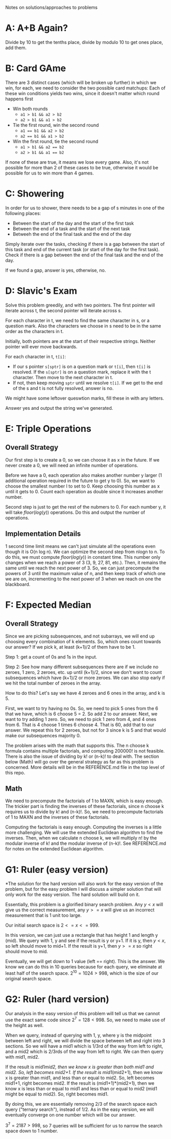 Notes on solutions/approaches to problems

# A: A+B Again?
Divide by 10 to get the tenths place, divide by modulo 10 to get ones place, add them.

# B: Card GAme
There are 3 distinct cases (which will be broken up further) in which we win, for each, we need to consider the two possible card matchups:
Each of these win conditions yields two wins, since it doesn't matter which round happens first
- Win both rounds
  - `a1 > b1 && a2 > b2`
  - `a2 > b1 && a1 > b2`
- Tie the first round, win the second round
  - `a1 == b1 && a2 > b2`
  - `a2 == b1 && a1 > b2`
- Win the first round, tie the second round
  - `a1 > b1 && a2 == b2`
  - `a2 > b1 && a1 == b2`

If none of these are true, it means we lose every game. Also, it's not possible for more than 2 of these cases to be true, otherwise it would be possible for us to win more than 4 games.

# C: Showering
In order for us to shower, there needs to be a gap of s minutes in one of the following places:
- Between the start of the day and the start of the first task
- Between the end of a task and the start of the next task
- Betweeh the end of the final task and the end of the day

Simply iterate over the tasks, checking if there is a gap between the start of this task and end of the current task (or start of the day for the first task).
Check if there is a gap between the end of the final task and the end of the day.

If we found a gap, answer is yes, otherwise, no.

# D: Slavic's Exam
Solve this problem greedily, and with two pointers. The first pointer will iterate across t, the second pointer will iterate across s.

For each character in t, we need to find the same character in s, or a question mark. Also the characters we choose in s need to be in the same order as the characters in t.

Initially, both pointers are at the start of their respective strings. Neither pointer will ever move backwards.

For each character in t, `t[i]`:
 - If our s pointer `s[sptr]` is on a question mark or `t[i]`, then `t[i]` is resolved. If the `s[sptr]` is on a question mark, replace it with the t character. Then move to the next character in t.
 - If not, then keep moving `sptr` until we resolve `t[i]`. If we get to the end of the s and t is not fully resolved, answer is no.

We might have some leftover queswtion marks, fill these in with any letters.

Answer yes and output the string we've generated.

# E: Triple Operations
## Overall Strategy

Our first step is to create a 0, so we can choose it as x in the future. If we never create a 0, we will need an infinite number of operations.

Before we have a 0, each operation also makes another number y larger (1 additional operation required in the future to get y to 0). So, we want to choose the smallest number l to set to 0. Keep choosing this number as x until it gets to 0. Count each operation as double since it increases another number.

Second step is just to get the rest of the nubmers to 0. For each number y, it will take $floor(log(y))$ operations. Do this and output the number of operations.

## Implementation Details

1 second time limit means we can't just simulate all the operations even though it is O(n log n). We can optimize the second step from nlogn to n. To do this, we must compute $floor(log(y))$ in constant time. This number only changes when we reach a power of 3 (3, 9, 27, 81, etc.). Then, it remains the same until we reach the next power of 3. So, we can just precompute the powers of 3 until the maximum value of n, and then keep track of which one we are on, incrementing to the next power of 3 when we reach on one the blackboard. 

# F: Expected Median

## Overall Strategy
Since we are picking subsequences, and not subarrays, we will end up choosing every combination of k elements. So, which ones count towards our answer? If we pick k, at least (k+1)/2 of them have to be 1. 

Step 1: get a count of 0s and 1s in the input.

Step 2: See how many different subsequences there are if we include no zeroes, 1 zero, 2 zeroes, etc. up until (k+1)/2, since we don't want to count subsequences which have (k+1)/2 or more zeroes. We can also stop early if we hit the total number of zeroes in the array.

How to do this? Let's say we have 4 zeroes and 6 ones in the array, and k is 5. 

First, we want to try having no 0s. So, we need to pick 5 ones from the 6 that we have, which is 6 choose 5 = 2. So add 2 to our answer.
Next, we want to try adding 1 zero. So, we need to pick 1 zero from 4, and 4 ones from 6. That is 4 choose 1 times 6 choose 4. That is 60, add that to our answer.
We repeat this for 2 zeroes, but not for 3 since k is 5 and that would make our subsequences majority 0. 

The problem arises with the math that supports this. The n choose k formula contains multiple factorials, and computing 200000! is not feasible. There is also the issue of dividing by k! or (n-k)! to deal with. The section below (Math) will go over the general strategy as far as this problem is concerned. More details will be in the REFERENCE.md file in the top level of this repo.

## Math
We need to precompute the factorials of 1 to MAXN, which is easy enough. The trickier part is finding the inverses of these factorials, since n choose k requires us to divide by k! and (n-k)!. So, we need to precompute factorials of 1 to MAXN and the inverses of these factorials.

Computing the factorials is easy enough. Computing the inverses is a little more challenging. We will use the extended Euclidean algorithm to find the inverses. Then, when we calculate n choose k, we will multiply n! by the modular inverse of k! and the modular inverse of (n-k)!. See REFERENCE.md for notes on the extended Euclidean algorithm.

# G1: Ruler (easy version)
*The solution for the hard version will also work for the easy version of the problem, but for the easy problem I will discuss a simpler solution that will only work for the easy version. The hard solution will build on it.

Essentially, this problem is a glorified binary search problem. Any $y < x$ will give us the correct measurement, any $y >= x$ will give us an incorrect measurement that is 1 unit too large.

Our initial search space is $2 <= x <= 999$.

In this version, we can just use a rectangle that has height 1 and length y (mid). We query with 1, y and see if the result is y or y+1. If it is y, then $y < x$, so left should move to mid+1. If the result is y+1, then $y >= x$ so right should move to mid. 

Eventually, we will get down to 1 value (left == right). This is the answer. We know we can do this in 10 queries because for each query, we eliminate at least half of the search space. $2^10 = 1024 > 998$, which is the size of our original search space.

# G2: Ruler (hard version)
Our analysis in the easy version of this problem will tell us that we cannot use the exact same code since $2^7 = 128 < 998$. So, we need to make use of the height as well. 

When we query, instead of querying with 1, y, where y is the midpoint between left and right, we will divide the space between left and right into 3 sections. So we will have a mid1 which is 1/3rd of the way from left to right, and a mid2 which is 2/3rds of the way from left to right. We can then query with mid1, mid2.

If the result is mid1*mid2, then we know x is greater than both mid1 and mid2. So, left becomes mid2+1. 
If the result is mid1*(mid2+1), then we know x is greater than mid1, and less than or equal to mid2. So, left becomes mid1+1, right becomes mid2.
If the result is (mid1+1)*(mid2+1), then we know x is less than or equal to mid1 and less than or equal to mid2 (mid1 might be equal to mid2). So, right becomes mid1. 

By doing this, we are essentially removing 2/3 of the search space each query ("ternary search"), instead of 1/2. As in the easy version, we will eventually converge on one number which will be our answer. 

$3^7 = 2187 > 998$, so 7 queries will be sufficient for us to narrow the search space down to 1 number.

